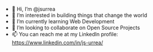 - 👋 Hi, I’m @jsurrea
- 👀 I’m interested in building things that change the world
- 🌱 I’m currently learning Web Development
- 💞️ I’m looking to collaborate on Open Source Projects
- 📫 You can reach me at my LinkedIn profile: https://www.linkedin.com/in/js-urrea/

